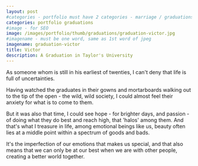 ```yaml
---
layout: post
#categories - portfolio must have 2 categories - marriage / graduations / events
categories: portfolio graduations
#image - for SEO
image: /images/portfolio/thumb/graduations/graduation-victor.jpg
#imagename - must be one word, same as 1st word of jpeg
imagename: graduation-victor
title: Victor
description: A Graduation in Taylor's University
---
```

As someone whom is still in his earliest of twenties, I can't deny that life is full of uncertainties.

Having watched the graduates in their gowns and mortarboards walking out to the tip of the open - the wild, wild society, I could almost feel their anxiety for what is to come to them.

But it was also that time, I could see hope - for brighter days, and passion - of doing what they do best and reach high, that 'halos' among them. And that's what I treasure in life, among emotional beings like us, beauty often lies at a middle point within a spectrum of goods and bads. 

It's the imperfection of our emotions that makes us special, and that also means that we can only be at our best when we are with other people, creating a better world together.
